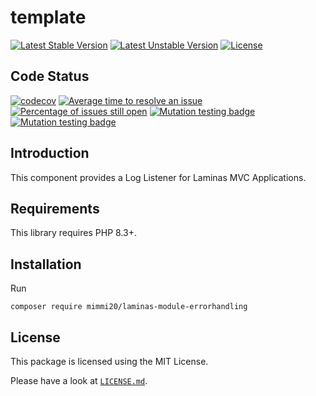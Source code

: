 # template

[![Latest Stable Version](https://poser.pugx.org/mimmi20/laminas-module-errorhandling/v/stable?format=flat-square)](https://packagist.org/packages/mimmi20/laminas-module-errorhandling)
[![Latest Unstable Version](https://poser.pugx.org/mimmi20/laminas-module-errorhandling/v/unstable?format=flat-square)](https://packagist.org/packages/mimmi20/laminas-module-errorhandling)
[![License](https://poser.pugx.org/mimmi20/laminas-module-errorhandling/license?format=flat-square)](https://packagist.org/packages/mimmi20/laminas-module-errorhandling)

## Code Status

[![codecov](https://codecov.io/gh/mimmi20/laminas-module-errorhandling/branch/master/graph/badge.svg)](https://codecov.io/gh/mimmi20/laminas-module-errorhandling)
[![Average time to resolve an issue](https://isitmaintained.com/badge/resolution/mimmi20/laminas-module-errorhandling.svg)](https://isitmaintained.com/project/mimmi20/laminas-module-errorhandling "Average time to resolve an issue")
[![Percentage of issues still open](https://isitmaintained.com/badge/open/mimmi20/laminas-module-errorhandling.svg)](https://isitmaintained.com/project/mimmi20/laminas-module-errorhandling "Percentage of issues still open")
[![Mutation testing badge](https://img.shields.io/endpoint?style=flat&url=https%3A%2F%2Fbadge-api.stryker-mutator.io%2Fgithub.com%2Fmimmi20%2Flaminas-module-errorhandling%2Fmaster)](https://dashboard.stryker-mutator.io/reports/github.com/mimmi20/laminas-module-errorhandling/master)
[![Mutation testing badge](https://img.shields.io/endpoint?style=flat&url=https%3A%2F%2Fbadge-api.stryker-mutator.io%2Fgithub.com%2Fmimmi20%2Flaminas-module-errorhandling%2Fmaster)](https://dashboard.stryker-mutator.io/reports/github.com/mimmi20/laminas-module-errorhandling/master)

## Introduction

This component provides a Log Listener for Laminas MVC Applications.

## Requirements

This library requires PHP 8.3+.

## Installation

Run

```shell
composer require mimmi20/laminas-module-errorhandling
```

## License

This package is licensed using the MIT License.

Please have a look at [`LICENSE.md`](LICENSE.md).
